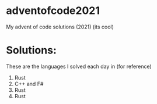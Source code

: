# adventofcode2021
My advent of code solutions (2021) (its cool)

# Solutions:

These are the languages I solved each day in (for reference)

1. Rust
2. C++ and F#
3. Rust
4. Rust
